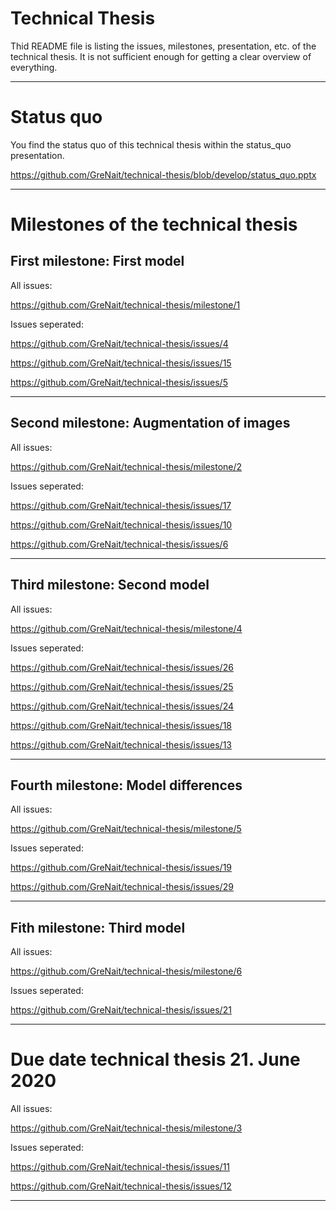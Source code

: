 ﻿# Technical Thesis

Thid README file is listing the issues, milestones, presentation, etc. of the technical thesis. It is not sufficient enough for getting a clear overview of everything. 

---

# Status quo

You find the status quo of this technical thesis within the status_quo presentation.

<https://github.com/GreNait/technical-thesis/blob/develop/status_quo.pptx>

---

# Milestones of the technical thesis

## First milestone: First model

All issues:

<https://github.com/GreNait/technical-thesis/milestone/1>

Issues seperated:

<https://github.com/GreNait/technical-thesis/issues/4>

<https://github.com/GreNait/technical-thesis/issues/15>

<https://github.com/GreNait/technical-thesis/issues/5>

---

## Second milestone: Augmentation of images

All issues:

<https://github.com/GreNait/technical-thesis/milestone/2>

Issues seperated:

<https://github.com/GreNait/technical-thesis/issues/17>

<https://github.com/GreNait/technical-thesis/issues/10>

<https://github.com/GreNait/technical-thesis/issues/6>

---

## Third milestone: Second model

All issues:

<https://github.com/GreNait/technical-thesis/milestone/4>

Issues seperated:

<https://github.com/GreNait/technical-thesis/issues/26>

<https://github.com/GreNait/technical-thesis/issues/25>

<https://github.com/GreNait/technical-thesis/issues/24>

<https://github.com/GreNait/technical-thesis/issues/18>

<https://github.com/GreNait/technical-thesis/issues/13>

---

## Fourth milestone: Model differences

All issues:

<https://github.com/GreNait/technical-thesis/milestone/5>

Issues seperated:

<https://github.com/GreNait/technical-thesis/issues/19>

<https://github.com/GreNait/technical-thesis/issues/29>

---

## Fith milestone: Third model

All issues:

<https://github.com/GreNait/technical-thesis/milestone/6>

Issues seperated:

<https://github.com/GreNait/technical-thesis/issues/21>

---

# Due date technical thesis 21. June 2020

All issues:

<https://github.com/GreNait/technical-thesis/milestone/3>

Issues seperated:

<https://github.com/GreNait/technical-thesis/issues/11>

<https://github.com/GreNait/technical-thesis/issues/12>

---


